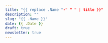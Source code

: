 ```yaml
---
title: "{{ replace .Name "-" " " | title }}"
description: ""
slug: "{{ .Name }}"
date: {{ .Date }}
draft: true
newsletter: true
---
```


